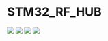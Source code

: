 # STM32_RF_HUB

[![](https://img.shields.io/badge/dynamic/json?url=https://raw.githubusercontent.com/Marks100/STM32_RF_HUB/badges/badges.json&label=version_num&query=version&color=blue&prefix=v)](https://img.shields.io/badge/dynamic/json?url=https://raw.githubusercontent.com/Marks100/STM32_RF_HUB/badges/badges.json&label=version_num&query=version&color=blue&prefix=v)
[![](https://img.shields.io/badge/dynamic/json?url=https://raw.githubusercontent.com/Marks100/STM32_RF_HUB/badges/badges.json&label=commits&query=commits&color=blue)](https://img.shields.io/badge/dynamic/json?url=https://raw.githubusercontent.com/Marks100/STM32_RF_HUB/badges/badges.json&label=version_num&query=version&color=blue&prefix=v)
[![](https://img.shields.io/badge/dynamic/json?url=https://raw.githubusercontent.com/Marks100/STM32_RF_HUB/badges/badges.json&label=latest_tag&query=latest_tag&color=blue)](https://img.shields.io/badge/dynamic/json?url=https://raw.githubusercontent.com/Marks100/STM32_RF_HUB/badges/badges.json&label=version_num&query=version&color=blue&prefix=v)
[![](https://img.shields.io/badge/dynamic/json?url=https://raw.githubusercontent.com/Marks100/STM32_RF_HUB/badges/badges.json&label=last_committer&query=last_committer&color=blue)](https://img.shields.io/badge/dynamic/json?url=https://raw.githubusercontent.com/Marks100/STM32_RF_HUB/badges/badges.json&label=version_num&query=version&color=blue&prefix=v)


